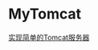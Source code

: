 # MyTomcat

[实现简单的Tomcat服务器](https://github.com/GavinGrayer/MyTomcat/blob/master/%E5%AE%9E%E7%8E%B0%E7%AE%80%E5%8D%95%E7%9A%84Tomcat%E6%9C%8D%E5%8A%A1%E5%99%A8.md)
